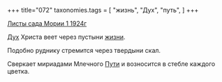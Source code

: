 +++
title="072"
taxonomies.tags = [
 "жизнь",
 "Дух",
 "путь",
]
+++

[Листы сада Мории 1 1924г](/agni/1924)

[Дух](/tags/Дух) Христа веет через пустыни [жизни](/tags/жизнь).   

Подобно руднику стремится через твердыни скал.   

Сверкает мириадами Млечного [Пути](/tags/путь) и возносится в стебле каждого цветка.   

